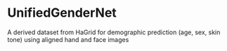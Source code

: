 # UnifiedGenderNet
A derived dataset from HaGrid for demographic prediction (age, sex, skin tone) using aligned hand and face images
